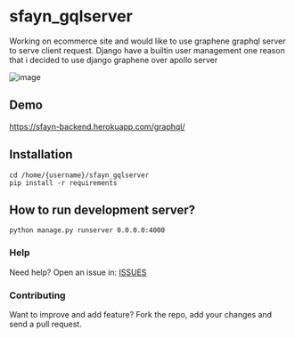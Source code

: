 # sfayn_gqlserver


Working on ecommerce site and would like to use graphene graphql server to serve client request.
Django have a builtin user management one reason that i decided to use django graphene over apollo server

![image](https://user-images.githubusercontent.com/3206118/137609211-6e4a7123-e34f-434b-9655-9d46eda3e9c2.png)


## Demo

https://sfayn-backend.herokuapp.com/graphql/

## Installation 
```
cd /home/{username}/sfayn_gqlserver
pip install -r requirements
```

## How to run development server? 
```
python manage.py runserver 0.0.0.0:4000
```


### Help

Need help? Open an issue in: [ISSUES](https://github.com/sfayn2/sfayn_gqlserver/issues)


### Contributing
Want to improve and add feature? Fork the repo, add your changes and send a pull request.




